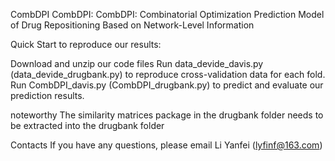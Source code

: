 CombDPI
CombDPI: CombDPI: Combinatorial Optimization Prediction Model of Drug Repositioning Based on Network-Level Information

Quick Start
to reproduce our results:

Download and unzip our code files
Run data_devide_davis.py (data_devide_drugbank.py) to reproduce cross-validation data for each fold.
Run CombDPI_davis.py (CombDPI_drugbank.py) to predict and evaluate our prediction results.

noteworthy
The similarity matrices package in the drugbank folder needs to be extracted into the drugbank folder

Contacts
If you have any questions, please email Li Yanfei (lyfinf@163.com)
